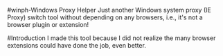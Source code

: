 #winph-Windows Proxy Helper
Just another Windows system proxy (IE Proxy) switch tool without depending on any browsers, i.e., it's not a browser plugin or extension! 

#Introduction
I made this tool because I did not realize the many browser extensions could have done the job, even better.